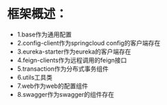# 框架概述：
- 1.base作为通用配置
- 2.config-client作为springcloud config的客户端存在
- 3.eureka-starter作为eureka的客户端存在
- 4.feign-clients作为远程调用的feign接口
- 5.transaction作为分布式事务组件
- 6.utils工具类
- 7.web作为web的配置组件
- 8.swagger作为swagger的组件存在